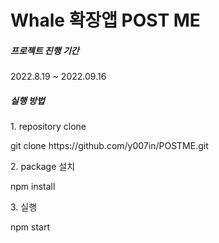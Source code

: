 <h1>Whale 확장앱 POST ME</h1>

<h5>프로젝트 진행 기간</h5>
2022.8.19 ~ 2022.09.16



<h5>실행 방법</h5>
<p>1. repository clone</p>
<p>git clone https://github.com/y007in/POSTME.git
<p>2. package 설치 </p>
<p>npm install</p>
<p>3. 실행</p>
<p>npm start</p>


